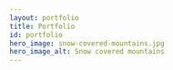 ```yaml
---
layout: portfolio
title: Portfolio
id: portfolio
hero_image: snow-covered-mountains.jpg
hero_image_alt: Snow covered mountains
---
```

